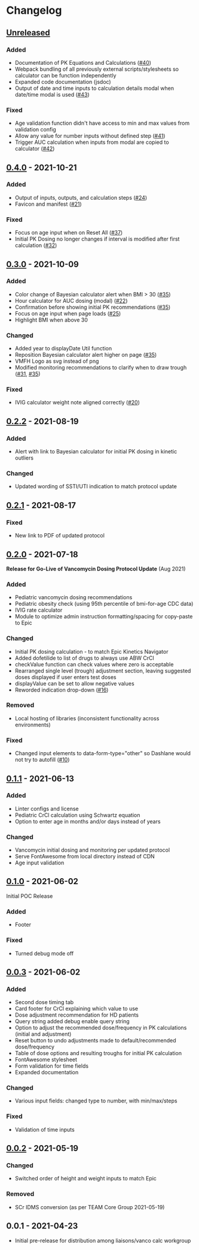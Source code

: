 # Changelog


## [Unreleased]

### Added

- Documentation of PK Equations and Calculations ([#40])
- Webpack bundling of all previously external scripts/stylesheets so calculator can be function independently
- Expanded code documentation (jsdoc)
- Output of date and time inputs to calculation details modal when date/time modal is used ([#43])

### Fixed

- Age validation function didn't have access to min and max values from validation config
- Allow any value for number inputs without defined step ([#41])
- Trigger AUC calculation when inputs from modal are copied to calculator ([#42])

## [0.4.0] - 2021-10-21

### Added
- Output of inputs, outputs, and calculation steps ([#24])
- Favicon and manifest ([#21])

### Fixed
- Focus on age input when on Reset All ([#37])
- Initial PK Dosing no longer changes if interval is modified after first calculation ([#32])

## [0.3.0] - 2021-10-09

### Added
- Color change of Bayesian calculator alert when BMI > 30 ([#35])
- Hour calculator for AUC dosing (modal) ([#22])
- Confirmation before showing initial PK recommendations ([#35])
- Focus on age input when page loads ([#25])
- Highlight BMI when above 30

### Changed
- Added year to displayDate Util function
- Reposition Bayesian calculator alert higher on page ([#35])
- VMFH Logo as svg instead of png
- Modified monitoring recommendations to clarify when to draw trough ([#31], [#35])

### Fixed
- IVIG calculator weight note aligned correctly ([#20])

## [0.2.2] - 2021-08-19

### Added
- Alert with link to Bayesian calculator for initial PK dosing in kinetic outliers

### Changed
- Updated wording of SSTI/UTI indication to match protocol update

## [0.2.1] - 2021-08-17

### Fixed
- New link to PDF of updated protocol

## [0.2.0] - 2021-07-18
**Release for Go-Live of Vancomycin Dosing Protocol Update** (Aug 2021)

### Added
- Pediatric vancomycin dosing recommendations
- Pediatric obesity check (using 95th percentile of bmi-for-age CDC data)
- IVIG rate calculator
- Module to optimize admin instruction formatting/spacing for copy-paste to Epic

### Changed
- Initial PK dosing calculation - to match Epic Kinetics Navigator
- Added dofetilide to list of drugs to always use ABW CrCl
- checkValue function can check values where zero is acceptable
- Rearranged single level (trough) adjustment section, leaving suggested doses displayed if user enters test doses
- displayValue can be set to allow negative values
- Reworded indication drop-down ([#16])

### Removed
- Local hosting of libraries (inconsistent functionality across environments)

### Fixed
- Changed input elements to data-form-type="other" so Dashlane would not try to autofill ([#10])

## [0.1.1] - 2021-06-13

### Added
- Linter configs and license
- Pediatric CrCl calculation using Schwartz equation
- Option to enter age in months and/or days instead of years

### Changed
- Vancomycin initial dosing and monitoring per updated protocol
- Serve FontAwesome from local directory instead of CDN
- Age input validation

## [0.1.0] - 2021-06-02
Initial POC Release

### Added
- Footer

### Fixed
- Turned debug mode off

## [0.0.3] - 2021-06-02
### Added
- Second dose timing tab
- Card footer for CrCl explaining which value to use
- Dose adjustment recommendation for HD patients
- Query string added debug enable query string
- Option to adjust the recommended dose/frequency in PK calculations (initial and adjustment)
- Reset button to undo adjustments made to default/recommended dose/frequency
- Table of dose options and resulting troughs for initial PK calculation
- FontAwesome stylesheet
- Form validation for time fields
- Expanded documentation

### Changed
- Various input fields: changed type to number, with  min/max/steps

### Fixed
- Validation of time inputs

## [0.0.2] - 2021-05-19
### Changed
- Switched order of height and weight inputs to match Epic

### Removed
- SCr IDMS conversion (as per TEAM Core Group 2021-05-19)

## 0.0.1 - 2021-04-23
- Initial pre-release for distribution among liaisons/vanco calc workgroup

[Unreleased]: https://github.com/pharmot/multipurpose-calculator/compare/v0.4.0...HEAD
[0.4.0]: https://github.com/pharmot/multipurpose-calculator/compare/v0.3.0...v0.4.0
[0.3.0]: https://github.com/pharmot/multipurpose-calculator/compare/v0.2.2...v0.3.0
[0.2.2]: https://github.com/pharmot/multipurpose-calculator/compare/v0.2.1...v0.2.2
[0.2.1]: https://github.com/pharmot/multipurpose-calculator/compare/v0.2.0...v0.2.1
[0.2.0]: https://github.com/pharmot/multipurpose-calculator/compare/v0.1.1...v0.2.0
[0.1.1]: https://github.com/pharmot/multipurpose-calculator/compare/v0.1.0...v0.1.1
[0.1.0]: https://github.com/pharmot/multipurpose-calculator/compare/v0.0.3...v0.1.0
[0.0.3]: https://github.com/pharmot/multipurpose-calculator/compare/v0.0.2...v0.0.3
[0.0.2]: https://github.com/pharmot/multipurpose-calculator/releases/tag/v0.0.2

[#10]: https://github.com/pharmot/multipurpose-calculator/issues/10
[#16]: https://github.com/pharmot/multipurpose-calculator/issues/16
[#20]: https://github.com/pharmot/multipurpose-calculator/issues/20
[#21]: https://github.com/pharmot/multipurpose-calculator/issues/21
[#22]: https://github.com/pharmot/multipurpose-calculator/issues/22
[#24]: https://github.com/pharmot/multipurpose-calculator/issues/24
[#25]: https://github.com/pharmot/multipurpose-calculator/issues/25
[#31]: https://github.com/pharmot/multipurpose-calculator/issues/31
[#32]: https://github.com/pharmot/multipurpose-calculator/issues/32
[#33]: https://github.com/pharmot/multipurpose-calculator/issues/33
[#35]: https://github.com/pharmot/multipurpose-calculator/issues/35
[#37]: https://github.com/pharmot/multipurpose-calculator/issues/37
[#40]: https://github.com/pharmot/multipurpose-calculator/issues/40
[#41]: https://github.com/pharmot/multipurpose-calculator/issues/41
[#42]: https://github.com/pharmot/multipurpose-calculator/issues/42
[#43]: https://github.com/pharmot/multipurpose-calculator/issues/43
